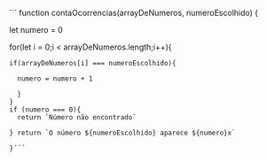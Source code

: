 ´´´ function contaOcorrencias(arrayDeNumeros, numeroEscolhido) {
  
  let numero = 0
  
  for(let i = 0;i < arrayDeNumeros.length;i++){
    
    if(arrayDeNumeros[i] === numeroEscolhido){
    
      numero = numero + 1
    
      }
    }
    if (numero === 0){
      return `Número não encontrado`
      
    } return `O número ${numeroEscolhido} aparece ${numero}x`
      
    }´´´
    
